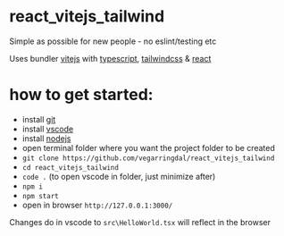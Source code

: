# react_vitejs_tailwind
Simple as possible for new people - no eslint/testing etc

Uses bundler [vitejs](https://vitejs.dev/) with [typescript](https://www.typescriptlang.org/), [tailwindcss](https://tailwindcss.com/) & [react](https://reactjs.org/)

# how to get started:

 * install [git](https://git-scm.com/downloads)
 * install [vscode](https://code.visualstudio.com/)
 * install [nodejs](https://nodejs.org/en/)
 * open terminal folder where you want the project folder to be created
 * `git clone https://github.com/vegarringdal/react_vitejs_tailwind`
 * `cd react_vitejs_tailwind`
 * `code .` (to open vscode in folder, just minimize after)
 * `npm i`
 * `npm start`
 * open in browser `http://127.0.0.1:3000/`

Changes do in vscode to `src\HelloWorld.tsx` will reflect in the browser
